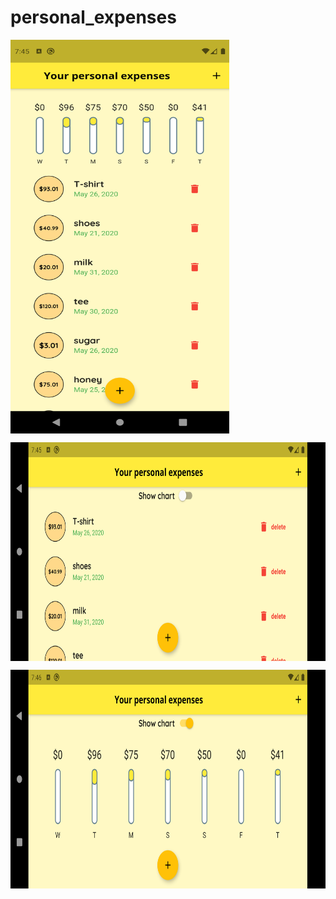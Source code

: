 # personal_expenses

<a href="url"><img src="screenshoot/ScreenshotPortrait.png" align="center" height="630" width="350" ></a>


<a href="url"><img src="screenshoot/ScreenshotLandscape_1.png" align="center" height="350" width="630" ></a>


<a href="url"><img src="screenshoot/ScreenshotLandscape_2.png" align="center" height="350" width="630" ></a>
